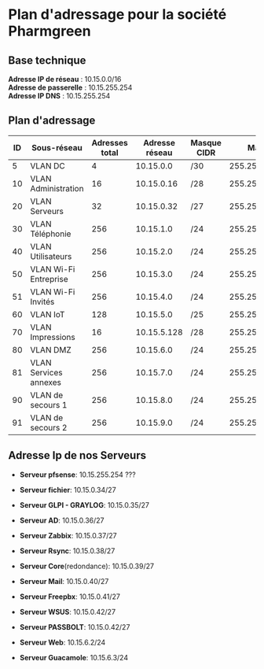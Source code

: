 # Plan d'adressage pour la société Pharmgreen

## Base technique

**Adresse IP de réseau** : 10.15.0.0/16  
**Adresse de passerelle** : 10.15.255.254  
**Adresse IP DNS** : 10.15.255.254  

## Plan d'adressage


| ID  | Sous-réseau               | Adresses total| Adresse réseau | Masque CIDR | Masque    | Début plage IP  | Fin plage IP     | Adresse broadcast | Adresse de passerelle |
|-----|---------------------------|--------------|----------------|-------------|-------------------|-----------------|------------------|-------------------|-------------------|
| 5   | VLAN DC                   | 4            | 10.15.0.0      | /30         | 255.255.255.252   | 10.15.0.1       | 10.15.0.2        | 10.15.0.3         |                   |
| 10  | VLAN Administration       | 16           | 10.15.0.16     | /28         | 255.255.255.240   | 10.15.0.17      | 10.15.0.30       | 10.15.0.31        | 10.15.0.17        |       
| 20  | VLAN Serveurs             | 32           | 10.15.0.32     | /27         | 255.255.255.224   | 10.15.0.33      | 10.15.0.62       | 10.15.0.63        | 10.15.0.33        |
| 30  | VLAN Téléphonie           | 256          | 10.15.1.0      | /24         | 255.255.255.0     | 10.15.1.1       | 10.15.1.254      | 10.15.1.255       | 10.15.1.1         |
| 40  | VLAN Utilisateurs         | 256          | 10.15.2.0      | /24         | 255.255.255.0     | 10.15.2.1       | 10.15.2.254      | 10.15.2.255       | 10.15.2.1         |
| 50  | VLAN Wi-Fi Entreprise     | 256          | 10.15.3.0      | /24         | 255.255.255.0     | 10.15.3.1       | 10.15.3.254      | 10.15.3.255       | 10.15.3.1         |
| 51  | VLAN Wi-Fi Invités        | 256          | 10.15.4.0      | /24         | 255.255.255.0     | 10.15.4.1       | 10.15.4.254      | 10.15.4.255       | 10.15.4.1         |
| 60  | VLAN IoT                  | 128          | 10.15.5.0      | /25         | 255.255.255.128   | 10.15.5.1       | 10.15.5.126      | 10.15.5.127       | 10.15.5.1         |
| 70  | VLAN Impressions          | 16           | 10.15.5.128    | /28         | 255.255.255.0     | 10.15.5.129     | 10.15.5.142      | 10.15.5.143       | 10.15.5.129       |
| 80  | VLAN DMZ                  | 256          | 10.15.6.0      | /24         | 255.255.255.0     | 10.15.6.1       | 10.15.6.254      | 10.15.6.255       | 10.15.6.1         |
| 81  | VLAN Services annexes     | 256          | 10.15.7.0      | /24         | 255.255.255.0     | 10.15.7.1       | 10.15.7.254      | 10.15.7.255       | 10.15.7.1         |
| 90  | VLAN de secours 1         | 256          | 10.15.8.0      | /24         | 255.255.255.0     | 10.15.8.1       | 10.15.8.254      | 10.15.8.255       |                   |
| 91  | VLAN de secours 2         | 256          | 10.15.9.0      | /24         | 255.255.255.0     | 10.15.9.1       | 10.15.9.254      | 10.15.9.255       |                   |


## Adresse Ip de nos Serveurs

- **Serveur pfsense**: 10.15.255.254 ???
- **Serveur fichier**: 10.15.0.34/27
- **Serveur GLPI - GRAYLOG**: 10.15.0.35/27
- **Serveur AD**: 10.15.0.36/27
- **Serveur Zabbix**: 10.15.0.37/27
- **Serveur Rsync**: 10.15.0.38/27
- **Serveur Core**(redondance): 10.15.0.39/27
- **Serveur Mail**: 10.15.0.40/27
- **Serveur Freepbx**: 10.15.0.41/27
- **Serveur WSUS**: 10.15.0.42/27
- **Serveur PASSBOLT**: 10.15.0.42/27

- **Serveur Web**: 10.15.6.2/24
- **Serveur Guacamole**: 10.15.6.3/24
